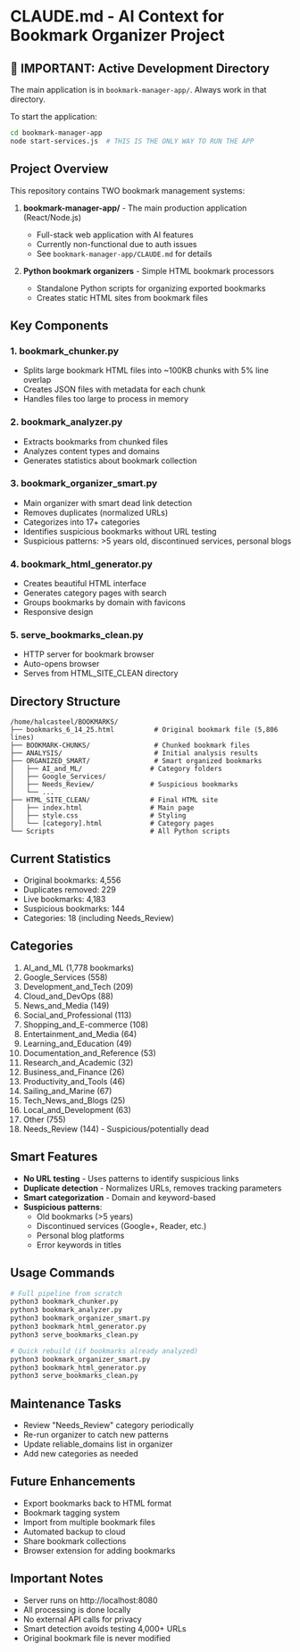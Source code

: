 # CLAUDE.md - AI Context for Bookmark Organizer Project

## 🚨 IMPORTANT: Active Development Directory
The main application is in `bookmark-manager-app/`. Always work in that directory.

To start the application:
```bash
cd bookmark-manager-app
node start-services.js  # THIS IS THE ONLY WAY TO RUN THE APP
```

## Project Overview
This repository contains TWO bookmark management systems:

1. **bookmark-manager-app/** - The main production application (React/Node.js)
   - Full-stack web application with AI features
   - Currently non-functional due to auth issues
   - See `bookmark-manager-app/CLAUDE.md` for details

2. **Python bookmark organizers** - Simple HTML bookmark processors
   - Standalone Python scripts for organizing exported bookmarks
   - Creates static HTML sites from bookmark files

## Key Components

### 1. **bookmark_chunker.py**
- Splits large bookmark HTML files into ~100KB chunks with 5% line overlap
- Creates JSON files with metadata for each chunk
- Handles files too large to process in memory

### 2. **bookmark_analyzer.py**
- Extracts bookmarks from chunked files
- Analyzes content types and domains
- Generates statistics about bookmark collection

### 3. **bookmark_organizer_smart.py**
- Main organizer with smart dead link detection
- Removes duplicates (normalized URLs)
- Categorizes into 17+ categories
- Identifies suspicious bookmarks without URL testing
- Suspicious patterns: >5 years old, discontinued services, personal blogs

### 4. **bookmark_html_generator.py**
- Creates beautiful HTML interface
- Generates category pages with search
- Groups bookmarks by domain with favicons
- Responsive design

### 5. **serve_bookmarks_clean.py**
- HTTP server for bookmark browser
- Auto-opens browser
- Serves from HTML_SITE_CLEAN directory

## Directory Structure
```
/home/halcasteel/BOOKMARKS/
├── bookmarks_6_14_25.html          # Original bookmark file (5,806 lines)
├── BOOKMARK-CHUNKS/                # Chunked bookmark files
├── ANALYSIS/                       # Initial analysis results
├── ORGANIZED_SMART/                # Smart organized bookmarks
│   ├── AI_and_ML/                 # Category folders
│   ├── Google_Services/           
│   ├── Needs_Review/              # Suspicious bookmarks
│   └── ...
├── HTML_SITE_CLEAN/               # Final HTML site
│   ├── index.html                 # Main page
│   ├── style.css                  # Styling
│   └── [category].html            # Category pages
└── Scripts                        # All Python scripts
```

## Current Statistics
- Original bookmarks: 4,556
- Duplicates removed: 229
- Live bookmarks: 4,183
- Suspicious bookmarks: 144
- Categories: 18 (including Needs_Review)

## Categories
1. AI_and_ML (1,778 bookmarks)
2. Google_Services (558)
3. Development_and_Tech (209)
4. Cloud_and_DevOps (88)
5. News_and_Media (149)
6. Social_and_Professional (113)
7. Shopping_and_E-commerce (108)
8. Entertainment_and_Media (64)
9. Learning_and_Education (49)
10. Documentation_and_Reference (53)
11. Research_and_Academic (32)
12. Business_and_Finance (26)
13. Productivity_and_Tools (46)
14. Sailing_and_Marine (67)
15. Tech_News_and_Blogs (25)
16. Local_and_Development (63)
17. Other (755)
18. Needs_Review (144) - Suspicious/potentially dead

## Smart Features
- **No URL testing** - Uses patterns to identify suspicious links
- **Duplicate detection** - Normalizes URLs, removes tracking parameters
- **Smart categorization** - Domain and keyword-based
- **Suspicious patterns**:
  - Old bookmarks (>5 years)
  - Discontinued services (Google+, Reader, etc.)
  - Personal blog platforms
  - Error keywords in titles

## Usage Commands
```bash
# Full pipeline from scratch
python3 bookmark_chunker.py
python3 bookmark_analyzer.py
python3 bookmark_organizer_smart.py
python3 bookmark_html_generator.py
python3 serve_bookmarks_clean.py

# Quick rebuild (if bookmarks already analyzed)
python3 bookmark_organizer_smart.py
python3 bookmark_html_generator.py
python3 serve_bookmarks_clean.py
```

## Maintenance Tasks
- Review "Needs_Review" category periodically
- Re-run organizer to catch new patterns
- Update reliable_domains list in organizer
- Add new categories as needed

## Future Enhancements
- Export bookmarks back to HTML format
- Bookmark tagging system
- Import from multiple bookmark files
- Automated backup to cloud
- Share bookmark collections
- Browser extension for adding bookmarks

## Important Notes
- Server runs on http://localhost:8080
- All processing is done locally
- No external API calls for privacy
- Smart detection avoids testing 4,000+ URLs
- Original bookmark file is never modified